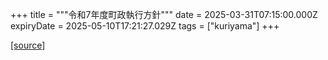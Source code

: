 +++
title = """令和7年度町政執行方針"""
date = 2025-03-31T07:15:00.000Z
expiryDate = 2025-05-10T17:21:27.029Z
tags = ["kuriyama"]
+++


[[source]](https://www.town.kuriyama.hokkaido.jp/site/mayor/31115.html)
